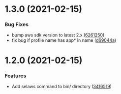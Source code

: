 # 1.3.0 (2021-02-15)


### Bug Fixes

* bump aws sdk version to latest 2.x ([6261250](https://github.com/s-group-dev/ad-aws-login/commit/6261250fd4dd19e7d5d0e66f5b10781b37b4cd78))
* fix bug if profile name has app\* in name ([d69044a](https://github.com/s-group-dev/ad-aws-login/commit/d69044a9ffc401fb5df48dce98c40fe16d05461a))


# 1.2.0 (2021-02-15)


### Features

* Add selaws command to bin/ directory ([3416519](https://github.com/s-group-dev/ad-aws-login/commit/3416519353fd42801322fdeafd6db18961067370))
